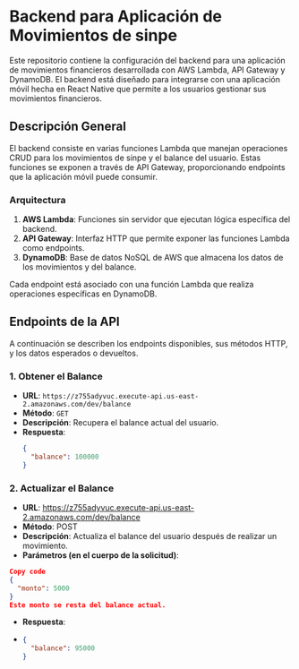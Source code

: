 # Backend para Aplicación de Movimientos de sinpe

Este repositorio contiene la configuración del backend para una aplicación de movimientos financieros desarrollada con AWS Lambda, API Gateway y DynamoDB. El backend está diseñado para integrarse con una aplicación móvil hecha en React Native que permite a los usuarios gestionar sus movimientos financieros.

## Descripción General

El backend consiste en varias funciones Lambda que manejan operaciones CRUD para los movimientos de sinpe y el balance del usuario. Estas funciones se exponen a través de API Gateway, proporcionando endpoints que la aplicación móvil puede consumir.

### Arquitectura

1. **AWS Lambda**: Funciones sin servidor que ejecutan lógica específica del backend.
2. **API Gateway**: Interfaz HTTP que permite exponer las funciones Lambda como endpoints.
3. **DynamoDB**: Base de datos NoSQL de AWS que almacena los datos de los movimientos y del balance.

Cada endpoint está asociado con una función Lambda que realiza operaciones específicas en DynamoDB.

## Endpoints de la API

A continuación se describen los endpoints disponibles, sus métodos HTTP, y los datos esperados o devueltos.

### 1. Obtener el Balance

- **URL**: `https://z755adyvuc.execute-api.us-east-2.amazonaws.com/dev/balance`
- **Método**: `GET`
- **Descripción**: Recupera el balance actual del usuario.
- **Respuesta**:
  ```json
  {
    "balance": 100000
  }

### 2. Actualizar el Balance
- **URL**: https://z755adyvuc.execute-api.us-east-2.amazonaws.com/dev/balance
- **Método**: POST
- **Descripción**: Actualiza el balance del usuario después de realizar un movimiento.
- **Parámetros (en el cuerpo de la solicitud)**:
```json
Copy code
{
  "monto": 5000
}
Este monto se resta del balance actual.
```
- **Respuesta**:
- ```json
  {
    "balance": 95000
  }
  
